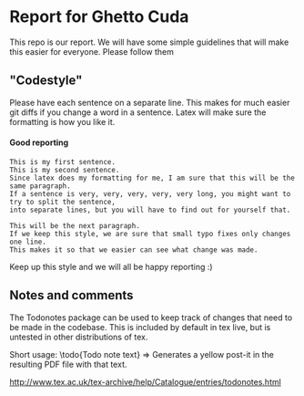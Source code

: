 Report for Ghetto Cuda
======

This repo is our report.
We will have some simple guidelines that will make this easier for everyone.
Please follow them

## "Codestyle"
Please have each sentence on a separate line.
This makes for much easier git diffs if you change a word in a sentence.
Latex will make sure the formatting is how you like it.

#### Good reporting

    This is my first sentence.
    This is my second sentence.
    Since latex does my formatting for me, I am sure that this will be the same paragraph.
    If a sentence is very, very, very, very, very long, you might want to try to split the sentence,
    into separate lines, but you will have to find out for yourself that.

    This will be the next paragraph.
    If we keep this style, we are sure that small typo fixes only changes one line.
    This makes it so that we easier can see what change was made.

Keep up this style and we will all be happy reporting :)

## Notes and comments
The Todonotes package can be used to keep track of changes that need to be made in the codebase.
This is included by default in tex live, but is untested in other distributions of tex.

Short usage: \todo{Todo note text} => Generates a yellow post-it in the resulting PDF file with that text.

http://www.tex.ac.uk/tex-archive/help/Catalogue/entries/todonotes.html

